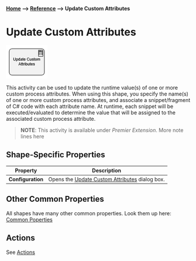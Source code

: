 __[Home](/) --> [Reference](/ref) --> Update Custom Attributes__

# Update Custom Attributes

![Update Custom Attributes](media/UpdateCustomAttributes.png)

This activity can be used to update the runtime value(s) of one or more custom process attributes. When using this shape, you specify the name(s) of one or more custom process attributes, and associate a snippet/fragment of C# code with each attribute name. At runtime, each snippet will be executed/evaluated to determine the value that will be assigned to the associated custom process attribute.


> __NOTE__: This activity is available under *Premier Extension*.
> More note lines here 

## Shape-Specific Properties

| Property | Description |
| -------- | ----------- |
| __Configuration__ | Opens the  [Update Custom Attributes](common/UpdateCustomAttributes.md) dialog box. |

## Other Common Properties
All shapes have many other common properties. Look them up here: [Common Poperties](common/README.md)

## Actions
See [Actions](common/Actions.md)

